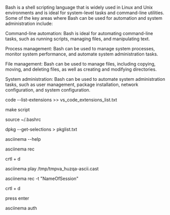 Bash is a shell scripting language that is widely used in Linux and Unix environments and is ideal for system-level tasks and command-line utilities. Some of the key areas where Bash can be used for automation and system administration include:  
  
Command-line automation: Bash is ideal for automating command-line tasks, such as running scripts, managing files, and manipulating text.  
  
Process management: Bash can be used to manage system processes, monitor system performance, and automate system administration tasks.  
  
File management: Bash can be used to manage files, including copying, moving, and deleting files, as well as creating and modifying directories.  
  
System administration: Bash can be used to automate system administration tasks, such as user management, package installation, network configuration, and system configuration.



code --list-extensions >> vs_code_extensions_list.txt 

make script  

source ~/.bashrc 

dpkg --get-selections > pkglist.txt



asciinema --help 

asciinema rec 

crtl + d 

asciinema play /tmp/tmpva_huzqa-ascii.cast 

asciinema rec -t "NameOfSession" 

crtl + d 

press enter 

asciinema auth